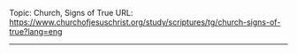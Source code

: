 Topic: Church, Signs of True
URL: https://www.churchofjesuschrist.org/study/scriptures/tg/church-signs-of-true?lang=eng

---

